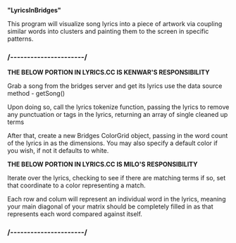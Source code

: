 
**"LyricsInBridges"**

This program will visualize song lyrics into a piece of artwork via 
coupling similar words into clusters and painting them to the screen
in specific patterns.

### /----------------------/


**THE BELOW PORTION IN LYRICS.CC IS KENWAR'S RESPONSIBILITY**

Grab a song from the bridges server and get its lyrics
use the data source method - getSong()

Upon doing so, call the lyrics tokenize function, passing the lyrics
to remove any punctuation or tags in the lyrics, returning
an array of single cleaned up terms
   
After that, create a new Bridges ColorGrid object, passing
in the word count of the lyrics in as the dimensions.
You may also specify a default color if you wish, if not
it defaults to white.


**THE BELOW PORTION IN LYRICS.CC IS MILO'S RESPONSIBILITY**

Iterate over the lyrics, checking to see if there are matching terms
if so, set that coordinate to a color representing a match.

Each row and colum will represent an individual word in the lyrics,
meaning your main diagonal of your matrix should be completely filled in
as that represents each word compared against itself.


### /----------------------/
